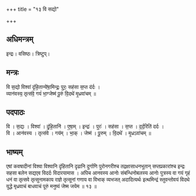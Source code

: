 +++
title = "१३ वि सद्यो"

+++
## अधिमन्त्रम्
इन्द्रः। वसिष्ठः। त्रिष्टुप्।

## मन्त्रः
वि स॒द्यो विश्वा॑ दृंहि॒तान्ये॑षा॒मिन्द्रः॒ पुरः॒ सह॑सा स॒प्त द॑र्दः ।  
व्यान॑वस्य॒ तृत्स॑वे॒ गयं॑ भा॒ग्जेष्म॑ पू॒रुं वि॒दथे॑ मृ॒ध्रवा॑चम् ॥

## पदपाठः
वि । स॒द्यः । विश्वा॑ । दृं॒हि॒तानि॑ । ए॒षा॒म् । इन्द्रः॑ । पुरः॑ । सह॑सा । स॒प्त । द॒र्द॒रिति॑ दर्दः ।  
वि । आन॑वस्य । तृत्स॑वे । गय॑म् । भा॒क् । जेष्म॑ । पू॒रुम् । वि॒दथे॑ । मृ॒ध्रऽवा॑चम् ॥

## भाष्यम्
एषां कवषादीनां विश्वा विश्वानि दृंहितानि दृढानि दुर्गाणि पुरोनगरीश्च तद्रक्षासाधनभूतान् सप्तप्रकारांश्च इन्द्रः सहसा बलेन सद्यएव विदर्दः विदारयामास । अपिच आनवस्य आनोः संबन्धिनोबलस्य आनोः पुत्रस्य वा गयं गृहं धनं वा तृत्सवे तृत्सुनामकाय राज्ञे तृत्सूनां गणाय वा विभाक् व्यभजत् अदादित्यर्थः इत्थमिन्द्रं स्तुवन्तोवयं विदथे युद्धे मृध्रवाचं बाधवाचं पूरुं मनुष्यं जेष्म जयेम ॥ १३ ॥